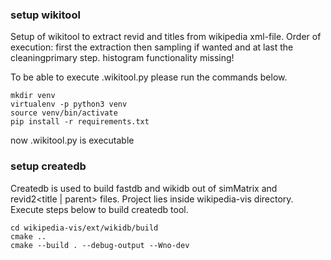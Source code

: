 ### setup wikitool

Setup of wikitool to extract revid and titles from wikipedia xml-file.
Order of execution: first the extraction then sampling if wanted and at last
the cleaningprimary step.
histogram functionality missing!

To be able to execute .wikitool.py please run the commands below.

	mkdir venv
	virtualenv -p python3 venv
	source venv/bin/activate
	pip install -r requirements.txt

now .wikitool.py is executable

### setup createdb

Createdb is used to build fastdb and wikidb out of simMatrix and revid2<title | parent> files.
Project lies inside wikipedia-vis directory.
Execute steps below to build createdb tool.

	cd wikipedia-vis/ext/wikidb/build
	cmake ..
	cmake --build . --debug-output --Wno-dev
